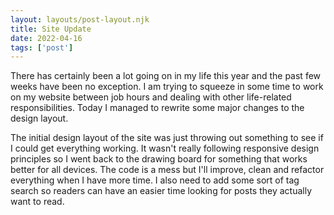 ```yaml
---
layout: layouts/post-layout.njk
title: Site Update
date: 2022-04-16
tags: ['post']
---
```

<!-- Excerpt Start -->
There has certainly been a lot going on in my life this year and the past few weeks have been no exception. I am trying to squeeze in some time to work on my website between job hours and dealing with other life-related responsibilities. Today I managed to rewrite some major changes to the design layout.
<!-- Excerpt End -->

The initial design layout of the site was just throwing out something to see if I could get everything working. It wasn't really following responsive design principles so I went back to the drawing board for something that works better for all devices. The code is a mess but I'll improve, clean and refactor everything when I have more time. I also need to add some sort of tag search so readers can have an easier time looking for posts they actually want to read.